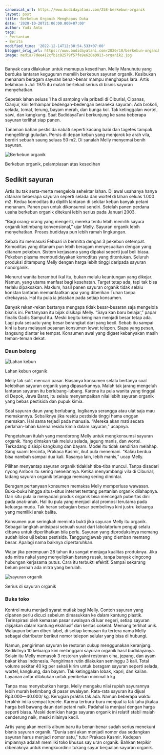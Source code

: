 ```yaml
---
canonical_url: https://www.budidayatani.com/258-berkebun-organik
layout: post
title: Berkebun Organik Menghapus Duka
date: '2020-10-20T21:06:00.000+07:00'
author: Yudi Anto
tags:
- Pertanian
- Berita
modified_time: '2022-12-14T12:30:54.533+07:00'
blogger_orig_url: https://www.budidayatani.com/2020/10/berkebun-organik-menghapus-duka.html
image: media/7dee412cfb1c82579f57fe9e620a0913-organik2.jpg
---
```

Banyak cara dilakukan untuk memupus kesedihan. Melly Manuhutu yang berduka lantaran keguguran memilih berkebun sayuran organik. Kesibukan menanam beragam sayuran benar-benar mampu menghapus lara. Artis kelahiran 5 Juli 1975 itu malah bertekad serius di bisnis sayuran menyehatkan.

 Sepetak lahan seluas 1 ha di samping vila pribadi di Ciburial, Cipanas, Cianjur, kini terhampar bedengan-bedengan beraneka sayuran. Ada brokoli, selada, tomat, terung, bayam merah, dan bunga kol. Tak ketinggalan wortel, sawi, dan kangkung. Saat BudidayaTani berkunjung ke sana beberapa sayuran terlihat siap panen.

 Tanaman bahan pestisida nabati seperti kacang babi dan tagetes tampak mengelilingi guludan. Persis di depan kebun yang menjorok ke arah vila, berdiri sebuah saung seluas 50 m2. Di sanalah Melly menyemai benih sayuran.

 ![Berkebun organik](https://blogger.googleusercontent.com/img/b/R29vZ2xl/AVvXsEgz7w570JugJsc9KudARAcY4lPFGDkwpIj39D9M0vfvAQyf4X9KIAfCwK6Xmolgte2lv_OOnyXmjrK9YJfw7Ac3VciHE7lIcJLu7zJK-DK4JyHQfhuoqDgqbQ9C0OgVHfOjrxH0JabMsVBx/s722/organik2.jpg) 

Berkebun organik, pelampiasan atas kesedihan

 ## Sedikit sayuran

 Artis itu tak serta-merta mengelola sehektar lahan. Di awal usahanya hanya ditanam beberapa sayuran seperti selada dan wortel di lahan seluas 1.000 m2. Kedua komoditas itu dipilih lantaran di sekitar kebun banyak petani menanam. Panen pun untuk dikonsumsi sendiri. Setelah panen perdana usaha berkebun organik ditekuni lebih serius pada Januari 2003.

 “Bagi orang-orang yang mengerti, mereka tentu lebih memilih sayura organik ketimbang konvensional,” ujar Melly. Sayuran organik lebih menyehatkan. Proses budidaya pun lebih ramah lingkungan.

 Sebab itu memasuki Febuari ia bermitra dengan 3 pekebun setempat. Komoditas yang ditanam pun lebih beragam menyesuaikan dengan yang ditanam pekebun. Sistem kerjasama yang dipakai seperti jual beli biasa. Pekebun plasma membudidayakan komoditas yang ditentukan. Seluruh produksi ditampung Melly dengan harga lebih tinggi daripada sayuran nonorganik.

 Menurut wanita berambut ikal itu, bukan melulu keuntungan yang dikejar. Namun, yang utama manfaat bagi kesehatan. Target tetap ada, tapi tak bisa terlalu dipaksakan. Maklum, hasil panen sayuran organik tidak selalu konstan lantaran memanfaatkan apa yang diberikan Tuhan tanpa direkayasa. Hal itu pula ia jelaskan pada setiap konsumen.

 Banyak rekan-rekan bertanya mengapa tidak besar-besaran saja mengelola bisnis ini. Pertanyaan itu bijak disikapi Melly. “Saya kan baru belajar,” papar finalis Gadis Sampul itu. Meski begitu keinginan menjadi besar tetap ada. Lagi pula sesuatu yang besar berangkat dari yang kecil. Sebab itu sampai kini ia baru melayani pesanan konsumen lewat telepon. Siapa yang pesan, langsung diantar ke tempat. Konsumen awal yang digaet kebanyakan masih teman-teman dekat.

 ### Daun bolong

 ![Lahan kebun](https://blogger.googleusercontent.com/img/b/R29vZ2xl/AVvXsEixNvZqnazIKWGftNnz7r4QIFc2rdjI7An639j-Nks8SCtZCStFu4BVkB6R3X4D-jXhNWvJJe_YvW_KxspqHtjegSITMYM854Uou5dnqtNqKB-3OEGobKISMwQGaO56MqyXewOw2aqBcvCg/s734/organik.jpg) 

Lahan kebun organik

Melly tak sulit mencari pasar. Biasanya konsumen selalu bertanya soal kelebihan sayuran organik yang dipasarkannya. Malah tak jarang mengeluh lantaran sayuran itu berlubang-lubang. Karena itu pula wanita yang tinggal di Depok, Jawa Barat, itu selalu menyampaikan nilai lebih sayuran organik yang bebas pestisida dan pupuk kimia.

 Soal sayuran daun yang berlubang, logikanya serangga atau ulat saja mau memakannya. Sebaliknya jika residu pestisida tinggi hama enggan memakan. Hal sama terjadi pada manusia. “Mereka akan mati secara perlahan-lahan karena residu kimia dalam sayuran,” ucapnya.

 Pengetahuan itulah yang mendorong Melly untuk mengkonsumsi sayuran organik. Yang dimakan tak melulu selada, jagung manis, dan wortel. Terkadang disisipi kangkung dan bayam. Model itu tidak sendirian melahap. Sang suami tercinta, Prakaca Kasmir, ikut pula menemani. “Kalau berdua bisa nambah sampai dua kali. Rasanya lain, lebih manis,” ucap Melly.

 Pilihan menyantap sayuran organik tidaklah tiba-tiba muncul. Tanpa disadari nyong Ambon itu sering menelannya. Ketika menyambangi vila di Ciburial, ladang sayuran organik tetangga memang sering dimintai.

 Beragam pertanyaan konsumen memaksa Melly memperluas wawasan. Buku-buku hingga situs-situs internet tentang pertanian organik dilahapnya. Dari situ pula ia menyadari produk organik bisa mencegah pubertas dini pada anak-anak. Hal itu pula yang menjadi alat promosi terutama pada keluarga muda. Tak heran sebagian besar pembelinya kini justru keluarga yang memiliki anak balita.

 Konsumen pun seringkah meminta bukti jika sayuran Melly itu organik. Sebagai langkah antisipasi sebuah surat dari labolatorium penguji selalu dibawa untuk diperlihatkan bila perlu. Sayuran yang diproduksinya memang sudah lolos uji bebas pestisida. Tanggungjawab yang diemban memang besar. Apalagi nama baiknya dipertaruhkan.

 Wajar jika perempuan 28 tahun itu sangat menjaga kualitas produknya. Jika ada mitra nakal yang menyelipkan barang rusak, tanpa banyak cingcong hubungan kerjasama putus. Cara itu terbukti efektif. Sampai sekarang belum pernah ada mitra yang berulah.

 ![sayuran organik](https://blogger.googleusercontent.com/img/b/R29vZ2xl/AVvXsEgKeC3T8ONi-joimMZXX7eF__h_mHVGVJGXuqTb1D0HLFU1StHVaLxsWEgSC2HlE_nPKKGVvevSQDaZDzJbXMm0X1LTnTSv4ho0C1ieaDoKl7TFAXIGz3C9J-eZI0XHI2ejIhzmXRRrF_g4/s860/berkebun.jpg) 

Serius di sayuran organik

### Buka toko

 Kontrol mutu menjadi syarat mutlak bagi Melly. Contoh sayuran yang dipanen perlu dicuci sebelum dimasukkan ke dalam kantung plastik. Terinspirasi oleh kemasan pasar swalayan di luar negeri, setiap sayuran dijajakan dalam kantung eksklusif dari kertas cokelat. Memang terlihat unik. Walaupun belum diberi label, di setiap kemasan itu tertera nama Melly sebagai distributor berikut nomor telepon selular yang bisa di hubungi.

 Namun, pengiriman sayuran ke restoran cukup menggunakan keranjang. Sedikitnya 10 keluarga kini melanggani sayuran organik hasil budidayanya. Selain itu Melly memasok 3 restoran yakni restoran cina, jepang, dan ayam bakar khas Indonesia. Pengiriman rutin dilakukan seminggu 3 kali. Total volume sekitar 40 kg per sekali kirim untuk beragam sayuran seperti selada, wortel, kangkung, dan bayam. Tak ketinggalan lobak, kapri, dan kailan. Layanan antar dilakukan untuk pembelian minimal 5 kg.

 Tanpa mau menyebutkan harga, Melly mengaku nilai rupiah sayurannya lebih murah ketimbang di pasar swalayan. Rata-rata sayuran itu dijual Rp3.000—40.000/ kg. Kerugian praktis tak ada. Namun beberapa waktu terakhir ini ia sempat kecele. Karena terburu-buru menjual ia tak tahu jikalau harga beli bawang daun dari petani naik. Padahal ia menjual dengan harga seperti biasa. Meski demikian harga sayuran organik ini relatif stabil malah cenderung naik, meski nilainya kecil.

 Artis yang akan merilis album baru itu benar-benar sudah serius menekuni bisnis sayuran organik. “Dunia seni akan menjadi nomor dua sedangkan sayuran harus menjadi nomor satu,” tutur Prakaca Kasmir. Kedepan impiannya adalah memiliki toko khusus say uran organik. Bahkan terpikir dibenaknya untuk mengkoordinir tukang sayur berjualan sayuran organik.

